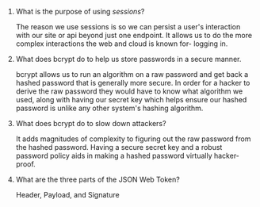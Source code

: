 1. What is the purpose of using _sessions_?

    The reason we use sessions is so we can persist a user's interaction with
    our site or api beyond just one endpoint. It allows us to do the more
    complex interactions the web and cloud is known for- logging in.

1. What does bcrypt do to help us store passwords in a secure manner.

    bcrypt allows us to run an algorithm on a raw password and get back a
    hashed password that is generally more secure. In order for a hacker
    to derive the raw password they would have to know what algorithm we
    used, along with having our secret key which helps ensure our hashed
    password is unlike any other system's hashing algorithm.

1. What does bcrypt do to slow down attackers?

    It adds magnitudes of complexity to figuring out the raw password
    from the hashed password. Having a secure secret key and a robust
    password policy aids in making a hashed password virtually hacker-
    proof.

1. What are the three parts of the JSON Web Token?

    Header, Payload, and Signature